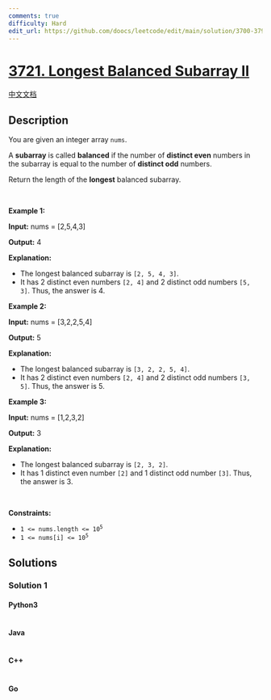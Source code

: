 ```yaml
---
comments: true
difficulty: Hard
edit_url: https://github.com/doocs/leetcode/edit/main/solution/3700-3799/3721.Longest%20Balanced%20Subarray%20II/README_EN.md
---
```


<!-- problem:start -->

# [3721. Longest Balanced Subarray II](https://leetcode.com/problems/longest-balanced-subarray-ii)

[中文文档](/solution/3700-3799/3721.Longest%20Balanced%20Subarray%20II/README.md)

## Description

<!-- description:start -->

<p>You are given an integer array <code>nums</code>.</p>

<p>A <strong><span data-keyword="subarray-nonempty">subarray</span></strong> is called <strong>balanced</strong> if the number of <strong>distinct even</strong> numbers in the subarray is equal to the number of <strong>distinct odd</strong> numbers.</p>

<p>Return the length of the <strong>longest</strong> balanced subarray.</p>

<p>&nbsp;</p>
<p><strong class="example">Example 1:</strong></p>

<div class="example-block">
<p><strong>Input:</strong> <span class="example-io">nums = [2,5,4,3]</span></p>

<p><strong>Output:</strong> <span class="example-io">4</span></p>

<p><strong>Explanation:</strong></p>

<ul>
	<li>The longest balanced subarray is <code>[2, 5, 4, 3]</code>.</li>
	<li>It has 2 distinct even numbers <code>[2, 4]</code> and 2 distinct odd numbers <code>[5, 3]</code>. Thus, the answer is 4.</li>
</ul>
</div>

<p><strong class="example">Example 2:</strong></p>

<div class="example-block">
<p><strong>Input:</strong> <span class="example-io">nums = [3,2,2,5,4]</span></p>

<p><strong>Output:</strong> <span class="example-io">5</span></p>

<p><strong>Explanation:</strong></p>

<ul>
	<li>The longest balanced subarray is <code>[3, 2, 2, 5, 4]</code>.</li>
	<li>It has 2 distinct even numbers <code>[2, 4]</code> and 2 distinct odd numbers <code>[3, 5]</code>. Thus, the answer is 5.</li>
</ul>
</div>

<p><strong class="example">Example 3:</strong></p>

<div class="example-block">
<p><strong>Input:</strong> <span class="example-io">nums = [1,2,3,2]</span></p>

<p><strong>Output:</strong> <span class="example-io">3</span></p>

<p><strong>Explanation:</strong></p>

<ul>
	<li>The longest balanced subarray is <code>[2, 3, 2]</code>.</li>
	<li>It has 1 distinct even number <code>[2]</code> and 1 distinct odd number <code>[3]</code>. Thus, the answer is 3.</li>
</ul>
</div>

<p>&nbsp;</p>
<p><strong>Constraints:</strong></p>

<ul>
	<li><code>1 &lt;= nums.length &lt;= 10<sup>5</sup></code></li>
	<li><code>1 &lt;= nums[i] &lt;= 10<sup>5</sup></code></li>
</ul>

<!-- description:end -->

## Solutions

<!-- solution:start -->

### Solution 1

<!-- tabs:start -->

#### Python3

```python

```

#### Java

```java

```

#### C++

```cpp

```

#### Go

```go

```

<!-- tabs:end -->

<!-- solution:end -->

<!-- problem:end -->
